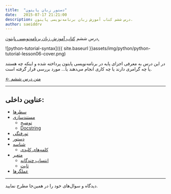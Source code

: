 ```yaml
---
title:  "دستور زبان پایتون"
date:   2015-07-17 21:21:00
description: درس ششم کتاب آموزش زبان برنامه‌نویسی پایتون.
author: saeiddrv
---
```


درس ششم [کتاب آموزش زبان برنامه‌نویسی پایتون.](http://coderz.ir/python)

![python-tutorial-syntax]({{ site.baseurl }}assets/img/python/python-tutorial-lesson06-cover.png)

در این درس به معرفی اجزای پایه در برنامه‌نویسی پایتون پرداخته شده و اینکه چه هستند یا چه گرامری دارند یا چه کاری انجام می‌دهند یا... مورد بررسی قرار گرفته است.


[← متن درس ششم](http://python.coderz.ir/lessons/l06.html)

---
عناوین داخلی:
---
* [سطرها](http://python.coderz.ir/lessons/l06.html#id2)
* [مستند‌سازی](http://python.coderz.ir/lessons/l06.html#id3)
    * [توضیح](http://python.coderz.ir/lessons/l06.html#id4)
    * [Docstring](http://python.coderz.ir/lessons/l06.html#docstring)
* [تورفتگی](http://python.coderz.ir/lessons/l06.html#id5)
* [دستور](http://python.coderz.ir/lessons/l06.html#id6)
* [شناسه](http://python.coderz.ir/lessons/l06.html#id7)
    * [کلمه‌های کلیدی](http://python.coderz.ir/lessons/l06.html#id8)
* [متغیر](http://python.coderz.ir/lessons/l06.html#id10)
    * [انتساب چندگانه](http://python.coderz.ir/lessons/l06.html#id11)
    * [ثابت](http://python.coderz.ir/lessons/l06.html#id12)
* [عملگر‌ها](http://python.coderz.ir/lessons/l06.html#id15)

---

دیدگاه و سوال‌های خود را در همین‌جا مطرح نمایید.
